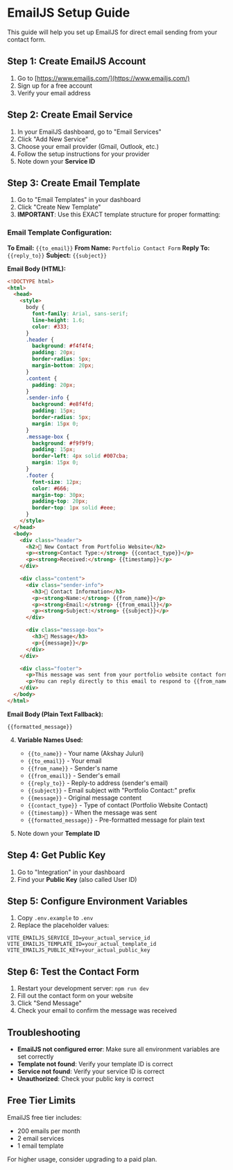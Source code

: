 # EmailJS Setup Guide

This guide will help you set up EmailJS for direct email sending from your contact form.

## Step 1: Create EmailJS Account

1. Go to [https://www.emailjs.com/](https://www.emailjs.com/)
2. Sign up for a free account
3. Verify your email address

## Step 2: Create Email Service

1. In your EmailJS dashboard, go to "Email Services"
2. Click "Add New Service"
3. Choose your email provider (Gmail, Outlook, etc.)
4. Follow the setup instructions for your provider
5. Note down your **Service ID**

## Step 3: Create Email Template

1. Go to "Email Templates" in your dashboard
2. Click "Create New Template"
3. **IMPORTANT**: Use this EXACT template structure for proper formatting:

### Email Template Configuration:

**To Email:** `{{to_email}}`
**From Name:** `Portfolio Contact Form`
**Reply To:** `{{reply_to}}`
**Subject:** `{{subject}}`

**Email Body (HTML):**

```html
<!DOCTYPE html>
<html>
  <head>
    <style>
      body {
        font-family: Arial, sans-serif;
        line-height: 1.6;
        color: #333;
      }
      .header {
        background: #f4f4f4;
        padding: 20px;
        border-radius: 5px;
        margin-bottom: 20px;
      }
      .content {
        padding: 20px;
      }
      .sender-info {
        background: #e8f4fd;
        padding: 15px;
        border-radius: 5px;
        margin: 15px 0;
      }
      .message-box {
        background: #f9f9f9;
        padding: 15px;
        border-left: 4px solid #007cba;
        margin: 15px 0;
      }
      .footer {
        font-size: 12px;
        color: #666;
        margin-top: 30px;
        padding-top: 20px;
        border-top: 1px solid #eee;
      }
    </style>
  </head>
  <body>
    <div class="header">
      <h2>🚀 New Contact from Portfolio Website</h2>
      <p><strong>Contact Type:</strong> {{contact_type}}</p>
      <p><strong>Received:</strong> {{timestamp}}</p>
    </div>

    <div class="content">
      <div class="sender-info">
        <h3>👤 Contact Information</h3>
        <p><strong>Name:</strong> {{from_name}}</p>
        <p><strong>Email:</strong> {{from_email}}</p>
        <p><strong>Subject:</strong> {{subject}}</p>
      </div>

      <div class="message-box">
        <h3>💬 Message</h3>
        <p>{{message}}</p>
      </div>
    </div>

    <div class="footer">
      <p>This message was sent from your portfolio website contact form.</p>
      <p>You can reply directly to this email to respond to {{from_name}}.</p>
    </div>
  </body>
</html>
```

**Email Body (Plain Text Fallback):**

```
{{formatted_message}}
```

4. **Variable Names Used:**

   - `{{to_name}}` - Your name (Akshay Juluri)
   - `{{to_email}}` - Your email
   - `{{from_name}}` - Sender's name
   - `{{from_email}}` - Sender's email
   - `{{reply_to}}` - Reply-to address (sender's email)
   - `{{subject}}` - Email subject with "Portfolio Contact:" prefix
   - `{{message}}` - Original message content
   - `{{contact_type}}` - Type of contact (Portfolio Website Contact)
   - `{{timestamp}}` - When the message was sent
   - `{{formatted_message}}` - Pre-formatted message for plain text

5. Note down your **Template ID**

## Step 4: Get Public Key

1. Go to "Integration" in your dashboard
2. Find your **Public Key** (also called User ID)

## Step 5: Configure Environment Variables

1. Copy `.env.example` to `.env`
2. Replace the placeholder values:

```env
VITE_EMAILJS_SERVICE_ID=your_actual_service_id
VITE_EMAILJS_TEMPLATE_ID=your_actual_template_id
VITE_EMAILJS_PUBLIC_KEY=your_actual_public_key
```

## Step 6: Test the Contact Form

1. Restart your development server: `npm run dev`
2. Fill out the contact form on your website
3. Click "Send Message"
4. Check your email to confirm the message was received

## Troubleshooting

- **EmailJS not configured error**: Make sure all environment variables are set correctly
- **Template not found**: Verify your template ID is correct
- **Service not found**: Verify your service ID is correct
- **Unauthorized**: Check your public key is correct

## Free Tier Limits

EmailJS free tier includes:

- 200 emails per month
- 2 email services
- 1 email template

For higher usage, consider upgrading to a paid plan.
